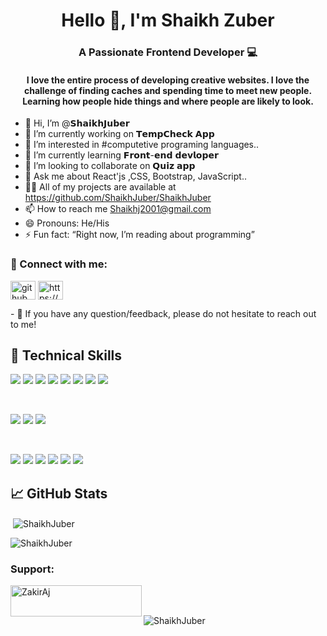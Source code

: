 <h1 align="center">Hello 👋, I'm Shaikh Zuber</h1>
<h3 align="center">A Passionate Frontend Developer 💻</h3>

<h4 align="center">I love the entire process of developing creative websites. I love the challenge of finding caches and spending time to meet new people.
         Learning how people hide things and where people are likely to look.</h4>



- 👋 Hi, I’m @𝗦𝗵𝗮𝗶𝗸𝗵𝗝𝘂𝗯𝗲𝗿
- 🔭 I’m currently working on 𝗧𝗲𝗺𝗽𝗖𝗵𝗲𝗰𝗸 𝗔𝗽𝗽
- 👀 I’m interested in #computetive programing languages..
- 🌱 I’m currently learning 𝗙𝗿𝗼𝗻𝘁-𝗲𝗻𝗱 𝗱𝗲𝘃𝗹𝗼𝗽𝗲𝗿
- 💞️ I’m looking to collaborate on 𝗤𝘂𝗶𝘇 𝗮𝗽𝗽
- 💬 Ask me about React'js ,CSS, Bootstrap, JavaScript..
- 👨‍💻 All of my projects are available at https://github.com/ShaikhJuber/ShaikhJuber
- 📫 How to reach me Shaikhj2001@gmail.com
- 😄 Pronouns: He/His
- ⚡ Fun fact: “Right now, I’m reading about programming”

### 🤝 Connect with me:
<p align="left">
<a href="https://github.com/ShaikhJuber/" target="blank"><img align="center" src="https://cdn.jsdelivr.net/npm/simple-icons@3.0.1/icons/dev-dot-to.svg" alt="github.com/ShaikhJuber/" height="30" width="40" /></a>
<a href="https://www.linkedin.com/in/shaikh-juber-9575a5214/" target="blank"><img align="center" src="https://cdn.jsdelivr.net/npm/simple-icons@3.0.1/icons/linkedin.svg" alt="https://www.linkedin.com/in/shaikh-juber-9575a5214/" height="30" width="40" /></a>
</p>
- 💬 If you have any question/feedback, please do not hesitate to reach out to me!

## 💼 Technical Skills

![](https://img.shields.io/badge/Code-React-informational?style=flat&logo=react&color=61DAFB)
![](https://img.shields.io/badge/Code-Redux-informational?style=flat&logo=Redux&color=764ABC)
![](https://img.shields.io/badge/Code-JavaScript-informational?style=flat&logo=JavaScript&color=F7DF1E)
![](https://img.shields.io/badge/Code-Ruby-informational?style=flat&logo=Ruby&color=CC342D)
![](https://img.shields.io/badge/Code-Ruby_on_Rails-informational?style=flat&logo=Ruby-On-Rails&color=CC0000)
![](https://img.shields.io/badge/Code-HTML5-informational?style=flat&logo=HTML5&color=E34F26)
![](https://img.shields.io/badge/Code-PostgreSQL-informational?style=flat&logo=PostgreSQL&color=336791)
![](https://img.shields.io/badge/Code-SQLite-informational?style=flat&logo=SQLite&color=003B57)

</br>

![](https://img.shields.io/badge/Style-Bootstrap-informational?style=flat&logo=Bootstrap&color=7952B3)
![](https://img.shields.io/badge/Style-CSS3-informational?style=flat&logo=CSS3&color=1572B6)
![](https://img.shields.io/badge/Style-styled--components-informational?style=flat&logo=styled-components&color=DB7093)


</br>

![](https://img.shields.io/badge/Tools-Figma-informational?style=flat&logo=Figma&color=F24E1E)
![](https://img.shields.io/badge/Tools-NPM-informational?style=flat&logo=NPM&color=CB3837)
![](https://img.shields.io/badge/Tools-Heroku-informational?style=flat&logo=Heroku&color=430098)
![](https://img.shields.io/badge/Tools-Netlify-informational?style=flat&logo=netlify&color=00C7B7)
![](https://img.shields.io/badge/Tools-Git-informational?style=flat&logo=Git&color=F05032)
![](https://img.shields.io/badge/Tools-GitHub-informational?style=flat&logo=GitHub&color=181717)



## 📈 GitHub Stats

<p>&nbsp;<img align="center" src="https://github-readme-stats.vercel.app/api?username=ShaikhJuber&show_icons=true&locale=en" alt="ShaikhJuber" /></p>
<p><img align="center" src="https://github-readme-streak-stats.herokuapp.com/?user=ShaikhJuber&" alt="ShaikhJuber" /></p>

<h3 align="left">Support:</h3>

<p><a href="https://www.buymeacoffee.com/Shaikh"> <img align="left" src="https://cdn.buymeacoffee.com/buttons/v2/default-yellow.png" height="50" width="210" alt="ZakirAj" /></a></p><br><br>

<p><img align="left" src="https://github-readme-stats.vercel.app/api/top-langs?username=ShaikhJuber&show_icons=true&locale=en&layout=compact" alt="ShaikhJuber" /></p>









